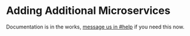 # Adding Additional Microservices

Documentation is in the works, [message us in #help](https://scaffold.ly/community) if you need this now.
